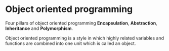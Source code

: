 # Object oriented programming

Four pillars of object oriented programming **Encapsulation**, **Abstraction**, **Inheritance** and **Polymorphism**.

Object oriented programming is a style in which highly related variables and functions are combined into one unit which is called an object.
